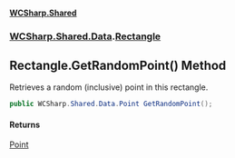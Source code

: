 #### [WCSharp.Shared](README.md 'README')
### [WCSharp.Shared.Data](WCSharp.Shared.Data.md 'WCSharp.Shared.Data').[Rectangle](WCSharp.Shared.Data.Rectangle.md 'WCSharp.Shared.Data.Rectangle')

## Rectangle.GetRandomPoint() Method

Retrieves a random (inclusive) point in this rectangle.

```csharp
public WCSharp.Shared.Data.Point GetRandomPoint();
```

#### Returns
[Point](WCSharp.Shared.Data.Point.md 'WCSharp.Shared.Data.Point')